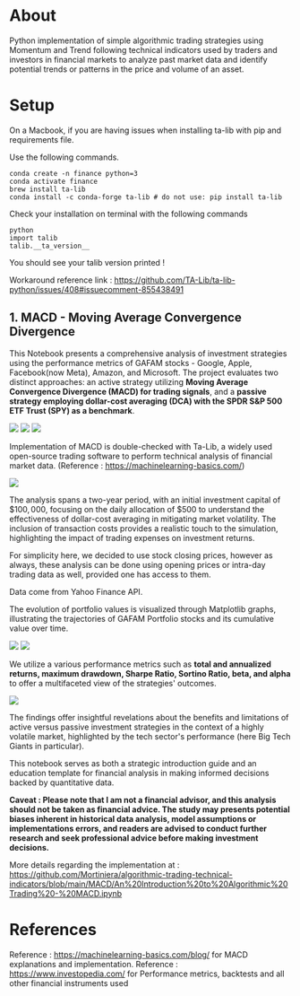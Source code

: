 # About
Python implementation of simple algorithmic trading strategies using Momentum and Trend following technical indicators used by traders and investors in financial markets to analyze past market data and identify potential trends or patterns in the price and volume of an asset.

# Setup

On a Macbook, if you are having issues when installing ta-lib with pip and requirements file.

Use the following commands.

```
conda create -n finance python=3
conda activate finance
brew install ta-lib
conda install -c conda-forge ta-lib # do not use: pip install ta-lib
```


Check your installation on terminal with the following commands

```
python
import talib
talib.__ta_version__
```

You should see your talib version printed !

Workaround reference link : https://github.com/TA-Lib/ta-lib-python/issues/408#issuecomment-855438491


## 1. MACD - Moving Average Convergence Divergence

This Notebook presents a comprehensive analysis of investment strategies using the performance metrics of GAFAM stocks - Google, Apple, Facebook(now Meta), Amazon, and Microsoft. The project evaluates two distinct approaches: an active strategy utilizing **Moving Average Convergence Divergence (MACD) for trading signals**, and a **passive strategy employing dollar-cost averaging (DCA) with the SPDR S&P 500 ETF Trust (SPY) as a benchmark**.

<img src="../main/images/MACD/fast_slow_ema.png">
<img src="../main/images/MACD/buy_sell_signals.png">
<img src="../main/images/MACD/bullish_bearish_signals.png">

Implementation of MACD is double-checked with Ta-Lib, a widely used open-source trading software to perform technical analysis of financial market data. (Reference : https://machinelearning-basics.com/)

<img src="../main/images/MACD/MACD_implementation.png">

The analysis spans a two-year period, with an initial investment capital of $\$100,000$, focusing on the daily allocation of $500 to understand the effectiveness of dollar-cost averaging in mitigating market volatility. The inclusion of transaction costs provides a realistic touch to the simulation, highlighting the impact of trading expenses on investment returns.

For simplicity here, we decided to use stock closing prices, however as always, these analysis can be done using opening prices or intra-day trading data as well, provided one has access to them.

Data come from Yahoo Finance API.

The evolution of portfolio values is visualized through Matplotlib graphs, illustrating the trajectories of GAFAM Portfolio stocks and its cumulative value over time.

<img src="../main/images/MACD/portfolios_evolution_overtime.png">
<img src="../main/images/MACD/portfolio_distribution.png">

We utilize a various performance metrics such as **total and annualized returns, maximum drawdown, Sharpe Ratio, Sortino Ratio, beta, and alpha** to offer a multifaceted view of the strategies' outcomes. 

<img src="../main/images/MACD/performance_metrics.png">


The findings offer insightful revelations about the benefits and limitations of active versus passive investment strategies in the context of a highly volatile market, highlighted by the tech sector's performance (here Big Tech Giants in particular). 

This notebook serves as both a strategic introduction guide and an education template for financial analysis in making informed decisions backed by quantitative data.

**Caveat : Please note that I am not a financial advisor, and this analysis should not be taken as financial advice. The study may presents potential biases inherent in historical data analysis, model assumptions or implementations errors, and readers are advised to conduct further research and seek professional advice before making investment decisions.**


More details regarding the implementation at : https://github.com/Mortiniera/algorithmic-trading-technical-indicators/blob/main/MACD/An%20Introduction%20to%20Algorithmic%20Trading%20-%20MACD.ipynb


# References
Reference : https://machinelearning-basics.com/blog/ for MACD explanations and implementation.
Reference : https://www.investopedia.com/ for Performance metrics, backtests and all other financial instruments used